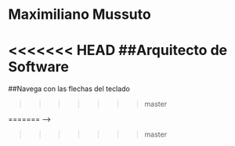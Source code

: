 
# Maximiliano Mussuto 
<<<<<<< HEAD
##Arquitecto de Software
=======







##Navega con las flechas del teclado

>>>>>>> master
<!---
From the terminal, pop in:

  ```yo reveal:slide "Slide Title"```

Available options:

 ```--markdown --attributes --notes```
<<<<<<< HEAD
-->
=======
-->
>>>>>>> master

